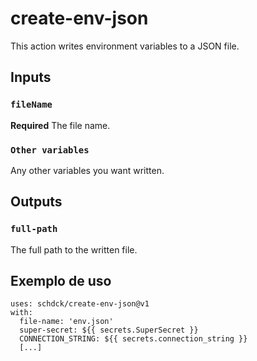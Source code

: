 # create-env-json

This action writes environment variables to a JSON file.

## Inputs

### `fileName`

**Required** The file name.

### `Other variables`

Any other variables you want written.

## Outputs

### `full-path`

The full path to the written file.

## Exemplo de uso

```
uses: schdck/create-env-json@v1
with:
  file-name: 'env.json'
  super-secret: ${{ secrets.SuperSecret }}
  CONNECTION_STRING: ${{ secrets.connection_string }}
  [...]
```